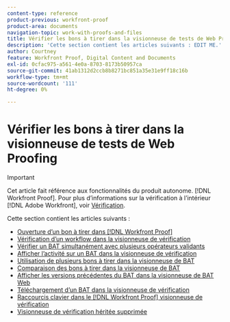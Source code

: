 ```yaml
---
content-type: reference
product-previous: workfront-proof
product-area: documents
navigation-topic: work-with-proofs-and-files
title: Vérifier les bons à tirer dans la visionneuse de tests de Web Proofing
description: 'Cette section contient les articles suivants : EDIT ME.'
author: Courtney
feature: Workfront Proof, Digital Content and Documents
exl-id: 0cfac975-a561-4e0a-8703-8173b50957ca
source-git-commit: 41ab1312d2ccb8b8271bc851a35e31e9ff18c16b
workflow-type: tm+mt
source-wordcount: '111'
ht-degree: 0%

---
```


# Vérifier les bons à tirer dans la visionneuse de tests de Web Proofing

>[!IMPORTANT]
>
>Cet article fait référence aux fonctionnalités du produit autonome. [!DNL Workfront Proof]. Pour plus d’informations sur la vérification à l’intérieur [!DNL Adobe Workfront], voir [Vérification](../../../review-and-approve-work/proofing/proofing.md).

Cette section contient les articles suivants :

* [Ouverture d’un bon à tirer dans [!DNL Workfront Proof]](../../../workfront-proof/wp-work-proofsfiles/review-proofs-wpv/open-proof.md)
* [Vérification d’un workflow dans la visionneuse de vérification](../../../workfront-proof/wp-work-proofsfiles/review-proofs-wpv/review-workflow.md)
* [Vérifier un BAT simultanément avec plusieurs opérateurs validants](../../../workfront-proof/wp-work-proofsfiles/review-proofs-wpv/review-proof-with-multiple-reviewers.md)
* [Afficher l’activité sur un BAT dans la visionneuse de vérification](../../../workfront-proof/wp-work-proofsfiles/review-proofs-wpv/view-activity-on-a-proof.md)
* [Utilisation de plusieurs bons à tirer dans la visionneuse de BAT](../../../workfront-proof/wp-work-proofsfiles/review-proofs-wpv/work-with-multiple-proofs.md)
* [Comparaison des bons à tirer dans la visionneuse de BAT](../../../workfront-proof/wp-work-proofsfiles/review-proofs-wpv/compare-proofs.md)
* [Afficher les versions précédentes du BAT dans la visionneuse de BAT Web](../../../workfront-proof/wp-work-proofsfiles/review-proofs-wpv/view-previous-proof-versions.md)
* [Téléchargement d’un BAT dans la visionneuse de vérification](../../../workfront-proof/wp-work-proofsfiles/review-proofs-wpv/download-proof.md)
* [Raccourcis clavier dans le [!DNL Workfront Proof] visionneuse de vérification](../../../workfront-proof/wp-work-proofsfiles/review-proofs-wpv/keyboard-shortcuts.md)
* [Visionneuse de vérification héritée supprimée](../../../workfront-proof/wp-work-proofsfiles/review-proofs-wpv/lpv-removed.md)

